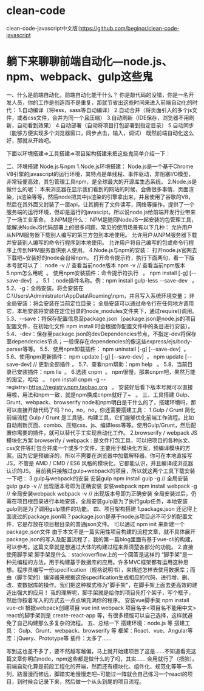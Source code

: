 # clean-code

clean-code-javascript中文版:https://github.com/beginor/clean-code-javascript

# 躺下来聊聊前端自动化—node.js、npm、webpack、gulp这些鬼

一、什么是前端自动化，前端自动化能干什么？
 你是敲代码的没错，你是一名开发人员，你的工作是创造而不是重复，那就节省出这些时间来进入前端自动化的时代：
1.自动编译（将less，sass等自动编译）
2.自动合并（将页面引入的多个js文件，或者css文件，合并为同一个且压缩）
3.自动刷新（IDE保存，浏览器不用刷新，自动看到效果）
4.自动部署（自动将项目打包部署到指定目录）
5.自动同步（能够方便实现多个浏览器窗口，同步点击，输入，调试）
既然前端自动化这么好，那就从开始吧。

下面以环境搭建=>工具搭建=>项目架构搭建来把这些鬼简单介绍一下：

二、环境搭建  Node.js与npm
1.Node.js环境搭建：
 Node.js是一个基于Chrome V8引擎的javascript的运行环境，其特点是单线程、事件驱动，非阻塞I/O模型，非常轻便高效，其包管理工具npm，是全球最大的开源库生态系统。
2.Node.js是做什么的呢：
 本来浏览器在显示我们看到的网站的时候，会做很多事情，页面渲染，js渲染等等，然后node把其中js渲染的引擎拿出来，并且使用了谷歌的V8，然后在其外面又封装了一层api，让其拥有了文件读写，网络等操作，提供了一个服务端的运行环境，但却是运行的javascipt。所以说node.js给前端开发行业带来了一场工业革命。
3.NPM是什么：
 NPM是随同NodeJS一起安装的包管理工具，能解决NodeJS代码部署上的很多问题，常见的使用场景有以下几种：
允许用户从NPM服务器下载别人编写的第三方包到本地使用。
允许用户从NPM服务器下载并安装别人编写的命令行程序到本地使用。
允许用户将自己编写的包或命令行程序上传到NPM服务器供别人使用。
4.Node.js与npm的安装：
 打开node.js官网去下载吧~安装好的node会自带npm。
 打开命令提示符，执行下面两句，看一下版本号就可以了：
node -v  // 查看当前node版本
npm -v  // 查看当前npm版本
5.npm怎么用呢  。
使用npm安装插件：命令提示符执行   。
npm install <name> [-g] [--save-dev]   。
5.1 <name>：node插件名称。例：npm install gulp-less --save-dev   。
5.2、-g：全局安装。将会安装在C:\Users\Administrator\AppData\Roaming\npm，并且写入系统环境变量；  非全局安装：将会安装在当前定位目录；  全局安装可以通过命令行在任何地方调用它，本地安装将安装在定位目录的node_modules文件夹下，通过require()调用。
5.3、--save：将保存配置信息至package.json（package.json是node.js的项目配置文件，在初始化文件 npm install 时会根据你配置文件中的条目进行安装）。
5.4、-dev：保存至package.json的devDependencies节点，不指定-dev将保存至dependencies节点；一般保存在dependencies的像这些express/ejs/body-parser等等。
5.5、使用npm卸载插件：
npm uninstall <name> [-g] [--save-dev]  。
5.6、使用npm更新插件：
npm update <name> [-g] [--save-dev]  。
npm update [--save-dev]  // 更新全部插件 。
5.7、查看npm帮助：npm help   。
5.8、当前目录已安装插件：npm lis  。
6.选装 cnpm  。
npm很慢，那来cnpm吧，果然万能的淘宝，哈哈   。
npm install cnpm -g --registry=https://registry.npm.taobao.org   。
安装好后看下版本号就可以直接用啦，用法和npm一致，就是npm换成cnpm就好了~   。
三、工具搭建  Gulp、Grunt、webpack、browserify 
node和npm明白是干什么的了，搭建环境吗，那可以直接开敲代码了吗？no，no，no，你还需要搭建工具：
1.Gulp / Grunt    简化前端流程
Gulp / Grunt 是工具链、构建工具，它们能够优化前端工作流程。比如自动刷新页面、combo、压缩css、js、编译less等等。使用Gulp/Grunt，然后配置你需要的插件，就可以替代手工实现自动化工作。
2.browserify / webpack   JS模块化方案
browserify / webpack : 是文件打包工具，可以把项目的各种js文、css文件等打包合并成一个或多个文件，主要用于模块化方案，预编译模块的方案。因为它是预编译的，所以不需要在浏览器中加载解释器。你可在本地直接写JS，不管是 AMD / CMD / ES6 风格的模块化，它都能认识，并且编译成浏览器认识的JS。
目前我只接触过gulp+webpack的项目，所以就这两个工具下载安装一下吧：
3.gulp与webpack的安装
安装gulp
npm install gulp -g  // 全局安装gulp
gulp -v  // 出现版本号即为正确安装
安装webpack
npm install webpack -g  // 全局安装webpack
webpack -v  // 出现版本号即为正确安装
全局安装过后，仍需在项目根目录进行本地安装，全局安装gulp是为了执行gulp任务，本地安装gulp则是为了调用gulp插件的功能。
四、项目架构搭建
1.package.json
还记得上面说过的package.json嘛？package.json是基于node.js项目必不可少的配置文件，它是存放在项目根目录的普通json文件。
可以通过 npm init 来新建一个package.json文件
由于本文不是一篇实用性项目构建的流程文章，就不具体展开package.json的写入及配置流程了，我的第一篇blog里面有基于vue-cli的构建，可以参考。这篇文章就是想通过大体的构建过程来弄清楚各部分的功能。
2.直接使用脚手架
脚手架是什么：stackoverflow上的一个回答是这样的
“脚手架”是一种元编程的方法，用于构建基于数据库的应用。许多MVC框架都有运用这种思想。程序员编写一份specification（规格说明书），来描述怎样去使用数据库；而由（脚手架的）编译器来根据这份specification生成相应的代码，进行增、删、改、查数据库的操作。我们把这种模式称为"脚手架"，在脚手架上面去更高效的建造出强大的应用！ 
我的理解呢，脚手架就是给你的项目先打个架子，写个框子，然后你按着写入的方式去一点点填充满你的程序。
安装vue脚手架
npm install  vue-cli 
根据webpack创建项目
vue init webpack 项目名字<项目名不能用中文>
react的脚手架则是 create-react-app 等，有很多模版可以自己选择，这样就避免了自己构建那么多复杂的流程。
五、总结一下
搭建环境：node.js 等
搭建工具： Gulp、Grunt、webpack、browserify 等
框架：React、vue、Angular等
库：jQuery、Prototype等
插件：太多了……

写到这也差不多了，要不然越写越偏，马上就开始建项目了这是……不知道看完这篇文章你明白node，npm这些都是做什么的了吗，其实…… 会用就行了（捂脸）。前端自动化算是前段工程化的开端，然而还有模块化、组件化、规范化等等一系列，路漫漫而修远，脚踏实地慢慢走吧~可能过一阵就会自己练习一个react的项目，到时候会记录下来，然后做一个从头到尾的项目流程。
